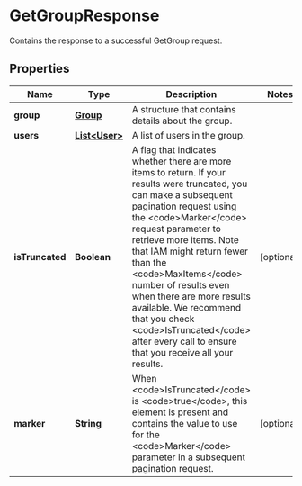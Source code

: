

# GetGroupResponse

Contains the response to a successful <a>GetGroup</a> request. 

## Properties

| Name | Type | Description | Notes |
|------------ | ------------- | ------------- | -------------|
|**group** | [**Group**](Group.md) | A structure that contains details about the group. |  |
|**users** | [**List&lt;User&gt;**](User.md) | A list of users in the group. |  |
|**isTruncated** | **Boolean** | A flag that indicates whether there are more items to return. If your results were truncated, you can make a subsequent pagination request using the &lt;code&gt;Marker&lt;/code&gt; request parameter to retrieve more items. Note that IAM might return fewer than the &lt;code&gt;MaxItems&lt;/code&gt; number of results even when there are more results available. We recommend that you check &lt;code&gt;IsTruncated&lt;/code&gt; after every call to ensure that you receive all your results. |  [optional] |
|**marker** | **String** | When &lt;code&gt;IsTruncated&lt;/code&gt; is &lt;code&gt;true&lt;/code&gt;, this element is present and contains the value to use for the &lt;code&gt;Marker&lt;/code&gt; parameter in a subsequent pagination request. |  [optional] |



